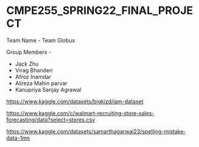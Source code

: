 # CMPE255_SPRING22_FINAL_PROJECT

Team Name - Team Globus

Group Members -

- Jack Zhu
- Virag Bhanderi
- Afroz Inamdar
- Alireza Mahin parvar
- Kanupriya Sanjay Agrawal

https://www.kaggle.com/datasets/bigkizd/iam-dataset

https://www.kaggle.com/c/walmart-recruiting-store-sales-forecasting/data?select=stores.csv

https://www.kaggle.com/datasets/samarthagarwal23/spelling-mistake-data-1mn

